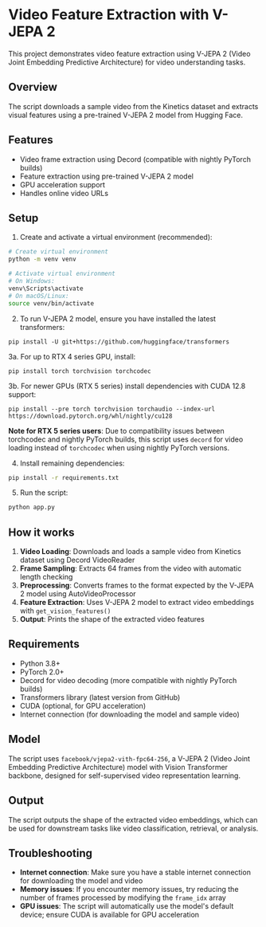 # Video Feature Extraction with V-JEPA 2

This project demonstrates video feature extraction using V-JEPA 2 (Video Joint Embedding Predictive Architecture) for video understanding tasks.

## Overview

The script downloads a sample video from the Kinetics dataset and extracts visual features using a pre-trained V-JEPA 2 model from Hugging Face.

## Features

- Video frame extraction using Decord (compatible with nightly PyTorch builds)
- Feature extraction using pre-trained V-JEPA 2 model
- GPU acceleration support
- Handles online video URLs

## Setup

1. Create and activate a virtual environment (recommended):
```bash
# Create virtual environment
python -m venv venv

# Activate virtual environment
# On Windows:
venv\Scripts\activate
# On macOS/Linux:
source venv/bin/activate
```

2. To run V-JEPA 2 model, ensure you have installed the latest transformers:
```
pip install -U git+https://github.com/huggingface/transformers
```

3a. For up to RTX 4 series GPU, install:

```
pip install torch torchvision torchcodec
```

3b. For newer GPUs (RTX 5 series) install dependencies with CUDA 12.8 support:
```
pip install --pre torch torchvision torchaudio --index-url https://download.pytorch.org/whl/nightly/cu128
```

**Note for RTX 5 series users**: Due to compatibility issues between torchcodec and nightly PyTorch builds, this script uses `decord` for video loading instead of `torchcodec` when using nightly PyTorch versions.

4. Install remaining dependencies:
```bash
pip install -r requirements.txt
```

5. Run the script:
```bash
python app.py
```

## How it works

1. **Video Loading**: Downloads and loads a sample video from Kinetics dataset using Decord VideoReader
2. **Frame Sampling**: Extracts 64 frames from the video with automatic length checking
3. **Preprocessing**: Converts frames to the format expected by the V-JEPA 2 model using AutoVideoProcessor
4. **Feature Extraction**: Uses V-JEPA 2 model to extract video embeddings with `get_vision_features()`
5. **Output**: Prints the shape of the extracted video features

## Requirements

- Python 3.8+
- PyTorch 2.0+
- Decord for video decoding (more compatible with nightly PyTorch builds)
- Transformers library (latest version from GitHub)
- CUDA (optional, for GPU acceleration)
- Internet connection (for downloading the model and sample video)

## Model

The script uses `facebook/vjepa2-vith-fpc64-256`, a V-JEPA 2 (Video Joint Embedding Predictive Architecture) model with Vision Transformer backbone, designed for self-supervised video representation learning.

## Output

The script outputs the shape of the extracted video embeddings, which can be used for downstream tasks like video classification, retrieval, or analysis.

## Troubleshooting

- **Internet connection**: Make sure you have a stable internet connection for downloading the model and video
- **Memory issues**: If you encounter memory issues, try reducing the number of frames processed by modifying the `frame_idx` array
- **GPU issues**: The script will automatically use the model's default device; ensure CUDA is available for GPU acceleration 